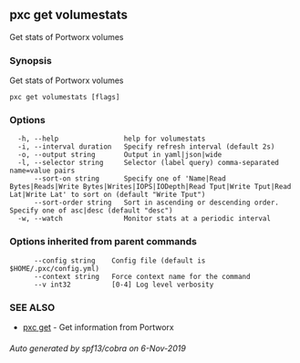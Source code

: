 ## pxc get volumestats

Get stats of Portworx volumes

### Synopsis

Get stats of Portworx volumes

```
pxc get volumestats [flags]
```

### Options

```
  -h, --help                help for volumestats
  -i, --interval duration   Specify refresh interval (default 2s)
  -o, --output string       Output in yaml|json|wide
  -l, --selector string     Selector (label query) comma-separated name=value pairs
      --sort-on string      Specify one of 'Name|Read Bytes|Reads|Write Bytes|Writes|IOPS|IODepth|Read Tput|Write Tput|Read Lat|Write Lat' to sort on (default "Write Tput")
      --sort-order string   Sort in ascending or descending order. Specify one of asc|desc (default "desc")
  -w, --watch               Monitor stats at a periodic interval
```

### Options inherited from parent commands

```
      --config string    Config file (default is $HOME/.pxc/config.yml)
      --context string   Force context name for the command
      --v int32          [0-4] Log level verbosity
```

### SEE ALSO

* [pxc get](pxc_get.md)	 - Get information from Portworx

###### Auto generated by spf13/cobra on 6-Nov-2019
